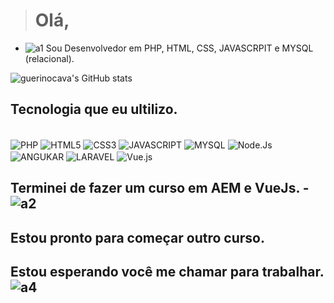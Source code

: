 > # Olá,

- ![a1](https://user-images.githubusercontent.com/33869867/146448088-af551a66-1412-464d-b7dd-784283a5b62e.png)
 Sou Desenvolvedor em PHP, HTML, CSS, JAVASCRPIT e MYSQL (relacional).

![guerinocava's GitHub stats](https://github-readme-stats.vercel.app/api?username=guerinocava&show_icons=true&theme=radical)

## Tecnologia que eu ultilizo.

<div style="display:inline-block"><br/>
  <img align="center" alt="PHP" src="https://img.shields.io/badge/PHP-777BB4?style=for-the-badge&logo=php&logoColor=white">
  <img align="center" alt="HTML5" src="https://img.shields.io/badge/HTML5-E34F26?style=for-the-badge&logo=html5&logoColor=white">
  <img align="center" alt="CSS3" src="https://img.shields.io/badge/CSS3-1572B6?style=for-the-badge&logo=css3&logoColor=white">
  <img align="center" alt="JAVASCRIPT" src="https://img.shields.io/badge/JavaScript-F7DF1E?style=for-the-badge&logo=javascript&logoColor=black">
  <img align="center" alt="MYSQL" src="https://img.shields.io/badge/MySQL-00000F?style=for-the-badge&logo=mysql&logoColor=white">
  <img align="center" alt="Node.Js" src="https://img.shields.io/badge/Node.js-43853D?style=for-the-badge&logo=node.js&logoColor=white">
  <img align="center" alt="ANGUKAR" src="https://img.shields.io/badge/Angular-DD0031?style=for-the-badge&logo=angular&logoColor=white">
  <img align="center" alt="LARAVEL" src="https://img.shields.io/badge/Laravel-FF2D20?style=for-the-badge&logo=laravel&logoColor=white">
  <img align="center" alt="Vue.js" src="https://img.shields.io/badge/Vue.js-35495E?style=for-the-badge&logo=vue.js&logoColor=4FC08D">  
</div>

## Terminei de fazer um curso em AEM e VueJs. - ![a2](https://user-images.githubusercontent.com/33869867/146448314-db05438b-2865-4b4f-8488-dae97af9319a.png)


##  Estou pronto para começar outro curso.

##  Estou esperando você me chamar para trabalhar. ![a4](https://user-images.githubusercontent.com/33869867/146463107-ac4ee129-d486-4b7b-b7d8-ce2faaf18b03.png)


